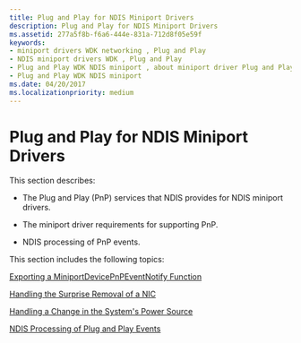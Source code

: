 ```yaml
---
title: Plug and Play for NDIS Miniport Drivers
description: Plug and Play for NDIS Miniport Drivers
ms.assetid: 277a5f8b-f6a6-444e-831a-712d8f05e59f
keywords:
- miniport drivers WDK networking , Plug and Play
- NDIS miniport drivers WDK , Plug and Play
- Plug and Play WDK NDIS miniport , about miniport driver Plug and Play
- Plug and Play WDK NDIS miniport
ms.date: 04/20/2017
ms.localizationpriority: medium
---
```


# Plug and Play for NDIS Miniport Drivers





This section describes:

-   The Plug and Play (PnP) services that NDIS provides for NDIS miniport drivers.

-   The miniport driver requirements for supporting PnP.

-   NDIS processing of PnP events.

This section includes the following topics:

[Exporting a MiniportDevicePnPEventNotify Function](exporting-a-miniportdevicepnpeventnotify-function.md)

[Handling the Surprise Removal of a NIC](handling-the-surprise-removal-of-a-nic.md)

[Handling a Change in the System's Power Source](handling-a-change-in-the-system-s-power-source.md)

[NDIS Processing of Plug and Play Events](ndis-processing-of-plug-and-play-events.md)

 

 





